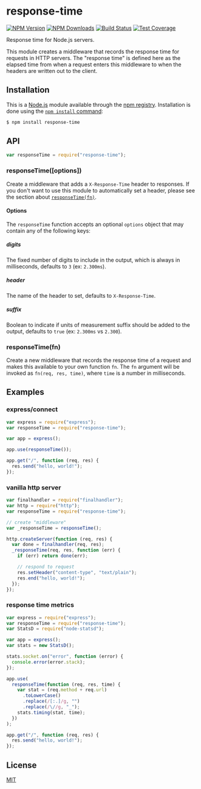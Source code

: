 # response-time

[![NPM Version][npm-image]][npm-url]
[![NPM Downloads][downloads-image]][downloads-url]
[![Build Status][travis-image]][travis-url]
[![Test Coverage][coveralls-image]][coveralls-url]

Response time for Node.js servers.

This module creates a middleware that records the response time for
requests in HTTP servers. The "response time" is defined here as the
elapsed time from when a request enters this middleware to when the
headers are written out to the client.

## Installation

This is a [Node.js](https://nodejs.org/en/) module available through the
[npm registry](https://www.npmjs.com/). Installation is done using the
[`npm install` command](https://docs.npmjs.com/getting-started/installing-npm-packages-locally):

```sh
$ npm install response-time
```

## API

<!-- eslint-disable no-unused-vars -->

```js
var responseTime = require("response-time");
```

### responseTime([options])

Create a middleware that adds a `X-Response-Time` header to responses. If
you don't want to use this module to automatically set a header, please
see the section about [`responseTime(fn)`](#responsetimefn).

#### Options

The `responseTime` function accepts an optional `options` object that may
contain any of the following keys:

##### digits

The fixed number of digits to include in the output, which is always in
milliseconds, defaults to `3` (ex: `2.300ms`).

##### header

The name of the header to set, defaults to `X-Response-Time`.

##### suffix

Boolean to indicate if units of measurement suffix should be added to
the output, defaults to `true` (ex: `2.300ms` vs `2.300`).

### responseTime(fn)

Create a new middleware that records the response time of a request and
makes this available to your own function `fn`. The `fn` argument will be
invoked as `fn(req, res, time)`, where `time` is a number in milliseconds.

## Examples

### express/connect

```js
var express = require("express");
var responseTime = require("response-time");

var app = express();

app.use(responseTime());

app.get("/", function (req, res) {
  res.send("hello, world!");
});
```

### vanilla http server

```js
var finalhandler = require("finalhandler");
var http = require("http");
var responseTime = require("response-time");

// create "middleware"
var _responseTime = responseTime();

http.createServer(function (req, res) {
  var done = finalhandler(req, res);
  _responseTime(req, res, function (err) {
    if (err) return done(err);

    // respond to request
    res.setHeader("content-type", "text/plain");
    res.end("hello, world!");
  });
});
```

### response time metrics

```js
var express = require("express");
var responseTime = require("response-time");
var StatsD = require("node-statsd");

var app = express();
var stats = new StatsD();

stats.socket.on("error", function (error) {
  console.error(error.stack);
});

app.use(
  responseTime(function (req, res, time) {
    var stat = (req.method + req.url)
      .toLowerCase()
      .replace(/[:.]/g, "")
      .replace(/\//g, "_");
    stats.timing(stat, time);
  })
);

app.get("/", function (req, res) {
  res.send("hello, world!");
});
```

## License

[MIT](LICENSE)

[npm-image]: https://img.shields.io/npm/v/response-time.svg
[npm-url]: https://npmjs.org/package/response-time
[travis-image]: https://img.shields.io/travis/expressjs/response-time/master.svg
[travis-url]: https://travis-ci.org/expressjs/response-time
[coveralls-image]: https://img.shields.io/coveralls/expressjs/response-time/master.svg
[coveralls-url]: https://coveralls.io/r/expressjs/response-time?branch=master
[downloads-image]: https://img.shields.io/npm/dm/response-time.svg
[downloads-url]: https://npmjs.org/package/response-time
